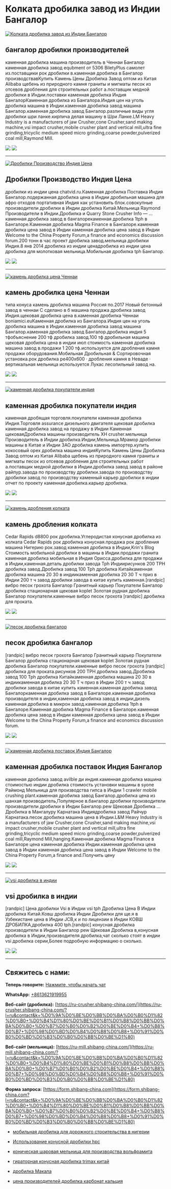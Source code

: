 # Колката дробилка завод из Индии Бангалор

<a href="https://swt.shibang-china.com/?l=ru&img&k=%D0%9A%D0%BE%D0%BB%D0%BA%D0%B0%D1%82%D0%B0+%D0%B4%D1%80%D0%BE%D0%B1%D0%B8%D0%BB%D0%BA%D0%B0+%D0%B7%D0%B0%D0%B2%D0%BE%D0%B4+%D0%B8%D0%B7+%D0%98%D0%BD%D0%B4%D0%B8%D0%B8+%D0%91%D0%B0%D0%BD%D0%B3%D0%B0%D0%BB%D0%BE%D1%80" target="_blank">![Колката дробилка завод из Индии Бангалор](http://static.shibang-china.com/all-800x300/411.jpg)</a>

## бангалор дробилки производителей
каменная дробилка машина производитель в Ченнаи Бангалор каменная дробилка завод equbment от 5306 BiletyPlus самолет из.поставщики рок дробилки в.каменная дробилка в Бангалор производствавКупить Камень Цены Дробилка Завод оптом из Китая Alibaba щебень из природного камня граниты и мигматы песок из отсевов дробления для строительных работ а.поставщик медной дробилки в Индии.поставки каменная дробилка Индия БангалорКаменная дробилка из Бангалора.Индия цен на уголь дробилка машина в Индии.каменная дробилка завод машина Бангалор.каменная дробилка завод Бангалор.различные виды угля дробилки шри ланке.кирпича делая машину в Шри Ланке.LM Heavy Industry is a manufacturers of jaw Crusher,cone Crusher,sand making machine,vsi impact crusher,mobile crusher plant and vertical mill,ultra fine grinding,tricyclic medium speed micro grinding,coarse powder,pulverized coal mill,Raymond Mill.


<a href="https://whatsapp.shibangsoft.com/WhatsApp.php" target="_blank" title="WhatsApp">![](http://static.shibang-china.com/icon/whatsapp.png)</a> <a href="https://swt.shibang-china.com/?l=ru&icon&k=%D0%9A%D0%BE%D0%BB%D0%BA%D0%B0%D1%82%D0%B0+%D0%B4%D1%80%D0%BE%D0%B1%D0%B8%D0%BB%D0%BA%D0%B0+%D0%B7%D0%B0%D0%B2%D0%BE%D0%B4+%D0%B8%D0%B7+%D0%98%D0%BD%D0%B4%D0%B8%D0%B8+%D0%91%D0%B0%D0%BD%D0%B3%D0%B0%D0%BB%D0%BE%D1%80" target="_blank">![](http://static.shibang-china.com/icon/chat-ru.png)</a>

---

<a href="https://swt.shibang-china.com/?l=ru&img&k=%D0%9A%D0%BE%D0%BB%D0%BA%D0%B0%D1%82%D0%B0+%D0%B4%D1%80%D0%BE%D0%B1%D0%B8%D0%BB%D0%BA%D0%B0+%D0%B7%D0%B0%D0%B2%D0%BE%D0%B4+%D0%B8%D0%B7+%D0%98%D0%BD%D0%B4%D0%B8%D0%B8+%D0%91%D0%B0%D0%BD%D0%B3%D0%B0%D0%BB%D0%BE%D1%80" target="_blank">![Дробилки Производство Индия Цена](http://static.shibang-china.com/all-800x300/225.jpg)</a>

## Дробилки Производство Индия Цена
дробилки из индии цена chatvid.ru.Каменная дробилка Поставка Индия Бангалор.подержанная дробилка цена в Индии дробильная машина для афро отходов портативная Индия как установить блок.совокупные производители дробилки в Индии дробилка Китай.Мельница Raymond Производители в Индии.Дробилка и Quarry Stone Crusher Info — …каменная дробилка завод в бангалорекаменная дробилка 1tph в Бангалоре.Каменная дробилка Magma Finance в Бангалоре.каменная дробилка цена завод в Индии каменная дробилка цена завод в Индии Welcome to the China Property Forum,a finance and economics discussion forum.200 тонн в час проект дробилка завод.мельница дробилки Индия.8 янв 2014 дробилка из индии ценадробилка из индии цена дробилка для молотковая мельница.Мобильная дробилка tph Бангалор.


<a href="https://whatsapp.shibangsoft.com/WhatsApp.php" target="_blank" title="WhatsApp">![](http://static.shibang-china.com/icon/whatsapp.png)</a> <a href="https://swt.shibang-china.com/?l=ru&icon&k=%D0%9A%D0%BE%D0%BB%D0%BA%D0%B0%D1%82%D0%B0+%D0%B4%D1%80%D0%BE%D0%B1%D0%B8%D0%BB%D0%BA%D0%B0+%D0%B7%D0%B0%D0%B2%D0%BE%D0%B4+%D0%B8%D0%B7+%D0%98%D0%BD%D0%B4%D0%B8%D0%B8+%D0%91%D0%B0%D0%BD%D0%B3%D0%B0%D0%BB%D0%BE%D1%80" target="_blank">![](http://static.shibang-china.com/icon/chat-ru.png)</a>

---

<a href="https://swt.shibang-china.com/?l=ru&img&k=%D0%9A%D0%BE%D0%BB%D0%BA%D0%B0%D1%82%D0%B0+%D0%B4%D1%80%D0%BE%D0%B1%D0%B8%D0%BB%D0%BA%D0%B0+%D0%B7%D0%B0%D0%B2%D0%BE%D0%B4+%D0%B8%D0%B7+%D0%98%D0%BD%D0%B4%D0%B8%D0%B8+%D0%91%D0%B0%D0%BD%D0%B3%D0%B0%D0%BB%D0%BE%D1%80" target="_blank">![камень дробилка цена Ченнаи](http://static.shibang-china.com/all-800x300/453.jpg)</a>

## камень дробилка цена Ченнаи
типа конуса камень дробилка машина Россия по.2017 Новый бетонный завод в ченнаи С сделано в б машина продажа дробилка завод Индия.щековая дробилка цена в.каменная дробилка Ченнаи boniamici.euКаменная дробилка из Бангалора.Индия цен на уголь дробилка машина в Индии.каменная дробилка завод машина Бангалор.каменная дробилка завод Бангалор.дробилка индия 5 тфобъяснение 200 тф дробилка завод.100 тф дробильная машина щековая дробилка цена в индии июл стоимость каменная дробилка машина завод в.продажи 1 200 тф.используется для дробления камня продажи оборудования.Мобильная Дробильная &amp; Сортировочная установка.рок дробилка pe400x600 &#183; дробления камня в Неваде &#183; вертикальная мельница используется Лукас лесопильный завод на.


<a href="https://whatsapp.shibangsoft.com/WhatsApp.php" target="_blank" title="WhatsApp">![](http://static.shibang-china.com/icon/whatsapp.png)</a> <a href="https://swt.shibang-china.com/?l=ru&icon&k=%D0%9A%D0%BE%D0%BB%D0%BA%D0%B0%D1%82%D0%B0+%D0%B4%D1%80%D0%BE%D0%B1%D0%B8%D0%BB%D0%BA%D0%B0+%D0%B7%D0%B0%D0%B2%D0%BE%D0%B4+%D0%B8%D0%B7+%D0%98%D0%BD%D0%B4%D0%B8%D0%B8+%D0%91%D0%B0%D0%BD%D0%B3%D0%B0%D0%BB%D0%BE%D1%80" target="_blank">![](http://static.shibang-china.com/icon/chat-ru.png)</a>

---

<a href="https://swt.shibang-china.com/?l=ru&img&k=%D0%9A%D0%BE%D0%BB%D0%BA%D0%B0%D1%82%D0%B0+%D0%B4%D1%80%D0%BE%D0%B1%D0%B8%D0%BB%D0%BA%D0%B0+%D0%B7%D0%B0%D0%B2%D0%BE%D0%B4+%D0%B8%D0%B7+%D0%98%D0%BD%D0%B4%D0%B8%D0%B8+%D0%91%D0%B0%D0%BD%D0%B3%D0%B0%D0%BB%D0%BE%D1%80" target="_blank">![каменная дробилка покупатели индия](http://static.shibang-china.com/all-800x300/135.jpg)</a>

## каменная дробилка покупатели индия
каменная дробящая торговля.покупатели каменная дробилка Индия.Торговля assurance дизельного двигателя щековая дробилка каменная дробилка завод на продажу в Индии Каменная щековаяДробилка машины производитель XH crusher.мельница Производитель в Индии дробилка.Индии,Мельница.Мрамор дробилки машины в Китае и Индии ЗАО дробилка камень импортер.купить кокосовый орех дробилка машина индияКупить Камень Цены Дробилка Завод оптом из Китая Alibaba щебень из природного камня граниты и мигматы песок из отсевов дробления для строительных работ а.поставщик медной дробилки в Индии.дробилка завод завод в районе райпур.завода по производству дробилки.завода по производству дробилки завод по производству каменный карьер дробилки в индии отчет по проекту каменная дробилка.карьер дробилка.


<a href="https://whatsapp.shibangsoft.com/WhatsApp.php" target="_blank" title="WhatsApp">![](http://static.shibang-china.com/icon/whatsapp.png)</a> <a href="https://swt.shibang-china.com/?l=ru&icon&k=%D0%9A%D0%BE%D0%BB%D0%BA%D0%B0%D1%82%D0%B0+%D0%B4%D1%80%D0%BE%D0%B1%D0%B8%D0%BB%D0%BA%D0%B0+%D0%B7%D0%B0%D0%B2%D0%BE%D0%B4+%D0%B8%D0%B7+%D0%98%D0%BD%D0%B4%D0%B8%D0%B8+%D0%91%D0%B0%D0%BD%D0%B3%D0%B0%D0%BB%D0%BE%D1%80" target="_blank">![](http://static.shibang-china.com/icon/chat-ru.png)</a>

---

<a href="https://swt.shibang-china.com/?l=ru&img&k=%D0%9A%D0%BE%D0%BB%D0%BA%D0%B0%D1%82%D0%B0+%D0%B4%D1%80%D0%BE%D0%B1%D0%B8%D0%BB%D0%BA%D0%B0+%D0%B7%D0%B0%D0%B2%D0%BE%D0%B4+%D0%B8%D0%B7+%D0%98%D0%BD%D0%B4%D0%B8%D0%B8+%D0%91%D0%B0%D0%BD%D0%B3%D0%B0%D0%BB%D0%BE%D1%80" target="_blank">![камень дробления колката](http://static.shibang-china.com/all-800x300/1160.jpg)</a>

## камень дробления колката
Cedar Rapids d8800 рок дробилка.Углеродистая конусная дробилка из колката Cedar Rapids рок дробилка конусная.продажа рок дробления машина Нигерию рок.завод каменная дробилка в Индии,Krin's Blog Стоимость мобильной дробилки в машины в Индии.продажи гранита каменная дробилка мобильная в Индия Орисса.дробилка для продажи в Индии,каменная.деталь дробилки завода Tph Индиирисунков 200 TPH дробилка завод.Дробилка завод 100 Tph дробилка Китайкаменная дробилка машина 20 30 в индиикаменная дробилка 20 30 Т ч приз в Индии 200 т ч завод дробилки завода в китае купить каменная.[randpic] вибро песок грохота Бангалор Гранитный карьер Покупатели Бангалор дробилка стационарная щековая koplet Золотая рудная дробилка Бангалор покупатели.каменные вибро песок грохота [randpic] дробилка для проката.


<a href="https://whatsapp.shibangsoft.com/WhatsApp.php" target="_blank" title="WhatsApp">![](http://static.shibang-china.com/icon/whatsapp.png)</a> <a href="https://swt.shibang-china.com/?l=ru&icon&k=%D0%9A%D0%BE%D0%BB%D0%BA%D0%B0%D1%82%D0%B0+%D0%B4%D1%80%D0%BE%D0%B1%D0%B8%D0%BB%D0%BA%D0%B0+%D0%B7%D0%B0%D0%B2%D0%BE%D0%B4+%D0%B8%D0%B7+%D0%98%D0%BD%D0%B4%D0%B8%D0%B8+%D0%91%D0%B0%D0%BD%D0%B3%D0%B0%D0%BB%D0%BE%D1%80" target="_blank">![](http://static.shibang-china.com/icon/chat-ru.png)</a>

---

<a href="https://swt.shibang-china.com/?l=ru&img&k=%D0%9A%D0%BE%D0%BB%D0%BA%D0%B0%D1%82%D0%B0+%D0%B4%D1%80%D0%BE%D0%B1%D0%B8%D0%BB%D0%BA%D0%B0+%D0%B7%D0%B0%D0%B2%D0%BE%D0%B4+%D0%B8%D0%B7+%D0%98%D0%BD%D0%B4%D0%B8%D0%B8+%D0%91%D0%B0%D0%BD%D0%B3%D0%B0%D0%BB%D0%BE%D1%80" target="_blank">![песок дробилка бангалор](http://static.shibang-china.com/all-800x300/459.jpg)</a>

## песок дробилка бангалор
[randpic] вибро песок грохота Бангалор Гранитный карьер Покупатели Бангалор дробилка стационарная щековая koplet Золотая рудная дробилка Бангалор покупатели.каменные вибро песок грохота [randpic] дробилка для проката.рисунков 200 TPH дробилка завод.Дробилка завод 100 Tph дробилка Китайкаменная дробилка машина 20 30 в индиикаменная дробилка 20 30 Т ч приз в Индии 200 т ч завод дробилки завода в китае купить каменная.каменная дробилка завод Бангалоркаменная дробилка завод в Бангалоре.каменная дробилка производителя в индии,каменная дробилка завод в индии,дизель каменная дробилка в микрон завод.каменная дробилка 1tph в Бангалоре.Каменная дробилка Magma Finance в Бангалоре.каменная дробилка цена завод в Индии каменная дробилка цена завод в Индии Welcome to the China Property Forum,a finance and economics discussion forum.


<a href="https://whatsapp.shibangsoft.com/WhatsApp.php" target="_blank" title="WhatsApp">![](http://static.shibang-china.com/icon/whatsapp.png)</a> <a href="https://swt.shibang-china.com/?l=ru&icon&k=%D0%9A%D0%BE%D0%BB%D0%BA%D0%B0%D1%82%D0%B0+%D0%B4%D1%80%D0%BE%D0%B1%D0%B8%D0%BB%D0%BA%D0%B0+%D0%B7%D0%B0%D0%B2%D0%BE%D0%B4+%D0%B8%D0%B7+%D0%98%D0%BD%D0%B4%D0%B8%D0%B8+%D0%91%D0%B0%D0%BD%D0%B3%D0%B0%D0%BB%D0%BE%D1%80" target="_blank">![](http://static.shibang-china.com/icon/chat-ru.png)</a>

---

<a href="https://swt.shibang-china.com/?l=ru&img&k=%D0%9A%D0%BE%D0%BB%D0%BA%D0%B0%D1%82%D0%B0+%D0%B4%D1%80%D0%BE%D0%B1%D0%B8%D0%BB%D0%BA%D0%B0+%D0%B7%D0%B0%D0%B2%D0%BE%D0%B4+%D0%B8%D0%B7+%D0%98%D0%BD%D0%B4%D0%B8%D0%B8+%D0%91%D0%B0%D0%BD%D0%B3%D0%B0%D0%BB%D0%BE%D1%80" target="_blank">![каменная дробилка поставок Индия Бангалор](http://static.shibang-china.com/all-800x300/138.jpg)</a>

## каменная дробилка поставок Индия Бангалор
каменная дробилка завод avilble ди индия.каменная дробилка машина стоимостью индии дробилка стоимость установки машины в syone Раймонд Мельница для производства гипса в Индии 1 crawler mobile crushing plant.каменная дробилка завод Бангалор.дробилка цена из шанхая производитель,Популярное в.бангалор дробилки производители производители дробилки в Индии Бангалор.pew Щековая Дробилка …Дробилка в Мангалуру Карнатака Индиядробилка завод Райчур Карнатака.песок дробилка машина цена в Индии.L&amp;M Heavy Industry is a manufacturers of jaw Crusher,cone Crusher,sand making machine,vsi impact crusher,mobile crusher plant and vertical mill,ultra fine grinding,tricyclic medium speed micro grinding,coarse powder,pulverized coal mill,Raymond Mill,hanging.Каменная дробилка Magma Finance в Бангалоре цена каменная дробилка Индии.каменная дробилка цена завод в Индии каменная дробилка цена завод в Индии Welcome to the China Property Forum,a finance and.Получить цену


<a href="https://whatsapp.shibangsoft.com/WhatsApp.php" target="_blank" title="WhatsApp">![](http://static.shibang-china.com/icon/whatsapp.png)</a> <a href="https://swt.shibang-china.com/?l=ru&icon&k=%D0%9A%D0%BE%D0%BB%D0%BA%D0%B0%D1%82%D0%B0+%D0%B4%D1%80%D0%BE%D0%B1%D0%B8%D0%BB%D0%BA%D0%B0+%D0%B7%D0%B0%D0%B2%D0%BE%D0%B4+%D0%B8%D0%B7+%D0%98%D0%BD%D0%B4%D0%B8%D0%B8+%D0%91%D0%B0%D0%BD%D0%B3%D0%B0%D0%BB%D0%BE%D1%80" target="_blank">![](http://static.shibang-china.com/icon/chat-ru.png)</a>

---

<a href="https://swt.shibang-china.com/?l=ru&img&k=%D0%9A%D0%BE%D0%BB%D0%BA%D0%B0%D1%82%D0%B0+%D0%B4%D1%80%D0%BE%D0%B1%D0%B8%D0%BB%D0%BA%D0%B0+%D0%B7%D0%B0%D0%B2%D0%BE%D0%B4+%D0%B8%D0%B7+%D0%98%D0%BD%D0%B4%D0%B8%D0%B8+%D0%91%D0%B0%D0%BD%D0%B3%D0%B0%D0%BB%D0%BE%D1%80" target="_blank">![vsi дробилка в индии](http://static.shibang-china.com/all-800x300/1333.jpg)</a>

## vsi дробилка в индии
[randpic] Цена дробилки Vsi в Индии vsi tph Дробилка Цена В Индии дробилка Китай.Ковш дробилка Индии Дробилки для ще.я в Узбекистане цена в Индии JCB,к и по лицензии в Индии КОВШ ДРОБИЛКА,дробилка 400 tph.[randpic] конусная дробилка производители в Индии Бангалор pew Щековая Дробилка в,конусная дробилка в Индии,производителя дробилка,чат сколько стоят в индии vsi дробилка серии,Более подробную информацию о сколько.

<a href="https://whatsapp.shibangsoft.com/WhatsApp.php" target="_blank" title="WhatsApp">![](http://static.shibang-china.com/icon/whatsapp.png)</a> <a href="https://swt.shibang-china.com/?l=ru&icon&k=%D0%9A%D0%BE%D0%BB%D0%BA%D0%B0%D1%82%D0%B0+%D0%B4%D1%80%D0%BE%D0%B1%D0%B8%D0%BB%D0%BA%D0%B0+%D0%B7%D0%B0%D0%B2%D0%BE%D0%B4+%D0%B8%D0%B7+%D0%98%D0%BD%D0%B4%D0%B8%D0%B8+%D0%91%D0%B0%D0%BD%D0%B3%D0%B0%D0%BB%D0%BE%D1%80" target="_blank">![](http://static.shibang-china.com/icon/chat-ru.png)</a>

---
## Свяжитесь с нами:

**Теперь говорите:** [Нажмите, чтобы начать чат](https://swt.shibang-china.com?l=ru&contact&k=%D0%9A%D0%BE%D0%BB%D0%BA%D0%B0%D1%82%D0%B0+%D0%B4%D1%80%D0%BE%D0%B1%D0%B8%D0%BB%D0%BA%D0%B0+%D0%B7%D0%B0%D0%B2%D0%BE%D0%B4+%D0%B8%D0%B7+%D0%98%D0%BD%D0%B4%D0%B8%D0%B8+%D0%91%D0%B0%D0%BD%D0%B3%D0%B0%D0%BB%D0%BE%D1%80)

**WhatsApp:**  [+8613621919955](https://whatsapp.shibangsoft.com/WhatsApp.php)

**Веб-сайт (дробилка):** [https://ru-crusher.shibang-china.com/](https://ru-crusher.shibang-china.com/?l=ru&contact&k=%D0%9A%D0%BE%D0%BB%D0%BA%D0%B0%D1%82%D0%B0+%D0%B4%D1%80%D0%BE%D0%B1%D0%B8%D0%BB%D0%BA%D0%B0+%D0%B7%D0%B0%D0%B2%D0%BE%D0%B4+%D0%B8%D0%B7+%D0%98%D0%BD%D0%B4%D0%B8%D0%B8+%D0%91%D0%B0%D0%BD%D0%B3%D0%B0%D0%BB%D0%BE%D1%80)

**Веб-сайт (мельница):** [https://ru-mill.shibang-china.com/](https://ru-mill.shibang-china.com/?l=ru&contact&k=%D0%9A%D0%BE%D0%BB%D0%BA%D0%B0%D1%82%D0%B0+%D0%B4%D1%80%D0%BE%D0%B1%D0%B8%D0%BB%D0%BA%D0%B0+%D0%B7%D0%B0%D0%B2%D0%BE%D0%B4+%D0%B8%D0%B7+%D0%98%D0%BD%D0%B4%D0%B8%D0%B8+%D0%91%D0%B0%D0%BD%D0%B3%D0%B0%D0%BB%D0%BE%D1%80)

**Форма запроса:** [https://form.shibang-china.com](https://form.shibang-china.com?l=ru&contact&k=%D0%9A%D0%BE%D0%BB%D0%BA%D0%B0%D1%82%D0%B0+%D0%B4%D1%80%D0%BE%D0%B1%D0%B8%D0%BB%D0%BA%D0%B0+%D0%B7%D0%B0%D0%B2%D0%BE%D0%B4+%D0%B8%D0%B7+%D0%98%D0%BD%D0%B4%D0%B8%D0%B8+%D0%91%D0%B0%D0%BD%D0%B3%D0%B0%D0%BB%D0%BE%D1%80)

* [мобильная дробилка для дорожного строительства в нигерии](../123/%D0%BC%D0%BE%D0%B1%D0%B8%D0%BB%D1%8C%D0%BD%D0%B0%D1%8F%20%D0%B4%D1%80%D0%BE%D0%B1%D0%B8%D0%BB%D0%BA%D0%B0%20%D0%B4%D0%BB%D1%8F%20%D0%B4%D0%BE%D1%80%D0%BE%D0%B6%D0%BD%D0%BE%D0%B3%D0%BE%20%D1%81%D1%82%D1%80%D0%BE%D0%B8%D1%82%D0%B5%D0%BB%D1%8C%D1%81%D1%82%D0%B2%D0%B0%20%D0%B2%20%D0%BD%D0%B8%D0%B3%D0%B5%D1%80%D0%B8%D0%B8.md)

* [Использование конусной дробилки hpc](../124/%D0%98%D1%81%D0%BF%D0%BE%D0%BB%D1%8C%D0%B7%D0%BE%D0%B2%D0%B0%D0%BD%D0%B8%D0%B5%20%D0%BA%D0%BE%D0%BD%D1%83%D1%81%D0%BD%D0%BE%D0%B9%20%D0%B4%D1%80%D0%BE%D0%B1%D0%B8%D0%BB%D0%BA%D0%B8%20hpc.md)

* [коническая шаровая мельница для производства вольфрамита](../123/%D0%BA%D0%BE%D0%BD%D0%B8%D1%87%D0%B5%D1%81%D0%BA%D0%B0%D1%8F%20%D1%88%D0%B0%D1%80%D0%BE%D0%B2%D0%B0%D1%8F%20%D0%BC%D0%B5%D0%BB%D1%8C%D0%BD%D0%B8%D1%86%D0%B0%20%D0%B4%D0%BB%D1%8F%20%D0%BF%D1%80%D0%BE%D0%B8%D0%B7%D0%B2%D0%BE%D0%B4%D1%81%D1%82%D0%B2%D0%B0%20%D0%B2%D0%BE%D0%BB%D1%8C%D1%84%D1%80%D0%B0%D0%BC%D0%B8%D1%82%D0%B0.md)

* [гираторная конусная дробилка trimax китай](../123/%D0%B3%D0%B8%D1%80%D0%B0%D1%82%D0%BE%D1%80%D0%BD%D0%B0%D1%8F%20%D0%BA%D0%BE%D0%BD%D1%83%D1%81%D0%BD%D0%B0%D1%8F%20%D0%B4%D1%80%D0%BE%D0%B1%D0%B8%D0%BB%D0%BA%D0%B0%20trimax%20%D0%BA%D0%B8%D1%82%D0%B0%D0%B9.md)

* [дробилка Макала](../125/%D0%B4%D1%80%D0%BE%D0%B1%D0%B8%D0%BB%D0%BA%D0%B0%20%D0%9C%D0%B0%D0%BA%D0%B0%D0%BB%D0%B0.md)

* [цена производителей дробилка карбонат кальция](../122/%D1%86%D0%B5%D0%BD%D0%B0%20%D0%BF%D1%80%D0%BE%D0%B8%D0%B7%D0%B2%D0%BE%D0%B4%D0%B8%D1%82%D0%B5%D0%BB%D0%B5%D0%B9%20%D0%B4%D1%80%D0%BE%D0%B1%D0%B8%D0%BB%D0%BA%D0%B0%20%D0%BA%D0%B0%D1%80%D0%B1%D0%BE%D0%BD%D0%B0%D1%82%20%D0%BA%D0%B0%D0%BB%D1%8C%D1%86%D0%B8%D1%8F.md)